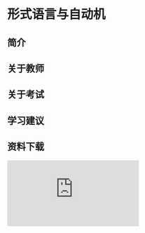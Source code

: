 
# 形式语言与自动机

## 简介

## 关于教师

## 关于考试

## 学习建议

## 资料下载

![](https://raw.gitmirror.com/HIT-OpenCS/CS_Courses/main/公共课程/形式语言与自动机/file.md ":include")
